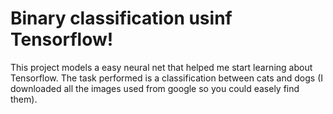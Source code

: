 # Binary classification usinf Tensorflow!

This project models a easy neural net that helped me start learning about Tensorflow. 
The task performed is a classification between cats and dogs (I downloaded all the images used from google so you could easely find them). 
